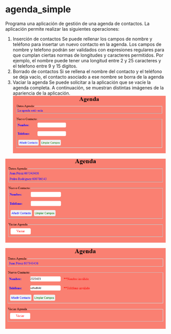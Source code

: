 # agenda_simple
 Programa una aplicación de gestión de una agenda de contactos.
La aplicación permite realizar las siguientes operaciones:
1. Inserción de contactos
Se puede rellenar los campos de nombre y teléfono para insertar un nuevo contacto en la agenda.
Los campos de nombre y telefono podrán ser validados con expresiones regulares para que cumplan ciertas normas de 
longitudes y caracteres permitidos. Por ejemplo, el nombre puede tener una longitud entre 2 y 25 caracteres y el telefono
 entre 9 y 15 digitos. 
2. Borrado de contactos
Si se rellena el nombre del contacto y el teléfono se deja vacío, el contacto asociado
a ese  nombre se borra de la agenda
3. Vaciar la agenda
Se puede solicitar a la aplicación que se vacíe la agenda completa.
A continuación, se muestran distintas imágenes de la apariencia de la aplicación.
![agenda_vacia](/img/agenda_vacia.png)


![agenda](/img/agenda.png)


![agenda_errores](/img/agenda_errores.png)
